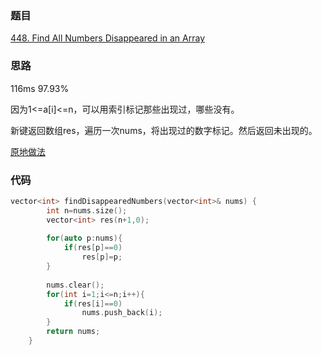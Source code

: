 ### 题目
[448. Find All Numbers Disappeared in an Array](https://leetcode-cn.com/problems/find-all-numbers-disappeared-in-an-array/submissions/)
### 思路
116ms 97.93%

因为1<=a[i]<=n，可以用索引标记那些出现过，哪些没有。

新键返回数组res，遍历一次nums，将出现过的数字标记。然后返回未出现的。

[原地做法](https://leetcode-cn.com/problems/find-all-numbers-disappeared-in-an-array/comments/9743)
### 代码
```c++
vector<int> findDisappearedNumbers(vector<int>& nums) {
        int n=nums.size();
        vector<int> res(n+1,0);
        
        for(auto p:nums){
            if(res[p]==0)
                res[p]=p;
        }
        
        nums.clear();
        for(int i=1;i<=n;i++){
            if(res[i]==0)
                nums.push_back(i);
        }    
        return nums;
    }
```
